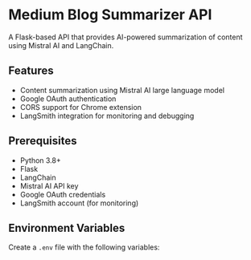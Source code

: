 # Medium Blog Summarizer API

A Flask-based API that provides AI-powered summarization of content using Mistral AI and LangChain.

## Features

- Content summarization using Mistral AI large language model
- Google OAuth authentication
- CORS support for Chrome extension
- LangSmith integration for monitoring and debugging

## Prerequisites

- Python 3.8+
- Flask
- LangChain
- Mistral AI API key
- Google OAuth credentials
- LangSmith account (for monitoring)

## Environment Variables

Create a `.env` file with the following variables:
